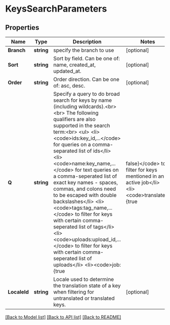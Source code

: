 # KeysSearchParameters

## Properties

Name | Type | Description | Notes
------------ | ------------- | ------------- | -------------
**Branch** | **string** | specify the branch to use | [optional] 
**Sort** | **string** | Sort by field. Can be one of: name, created_at, updated_at. | [optional] 
**Order** | **string** | Order direction. Can be one of: asc, desc. | [optional] 
**Q** | **string** | Specify a query to do broad search for keys by name (including wildcards).&lt;br&gt;&lt;br&gt; The following qualifiers are also supported in the search term:&lt;br&gt; &lt;ul&gt;   &lt;li&gt;&lt;code&gt;ids:key_id,...&lt;/code&gt; for queries on a comma-separated list of ids&lt;/li&gt;   &lt;li&gt;&lt;code&gt;name:key_name,...&lt;/code&gt; for text queries on a comma-seperated list of exact key names - spaces, commas, and colons need to be escaped with double backslashes&lt;/li&gt;   &lt;li&gt;&lt;code&gt;tags:tag_name,...&lt;/code&gt; to filter for keys with certain comma-seperated list of tags&lt;/li&gt;   &lt;li&gt;&lt;code&gt;uploads:upload_id,...&lt;/code&gt; to filter for keys with certain comma-seperated list of uploads&lt;/li&gt;   &lt;li&gt;&lt;code&gt;job:{true|false}&lt;/code&gt; to filter for keys mentioned in an active job&lt;/li&gt;   &lt;li&gt;&lt;code&gt;translated:{true|false}&lt;/code&gt; for translation status (also requires &lt;code&gt;locale_id&lt;/code&gt; to be specified)&lt;/li&gt;   &lt;li&gt;&lt;code&gt;updated_at:{&amp;gt;&#x3D;|&amp;lt;&#x3D;}2013-02-21T00:00:00Z&lt;/code&gt; for date range queries&lt;/li&gt;   &lt;li&gt;&lt;code&gt;unmentioned_in_upload:upload_id,...&lt;/code&gt; to filter keys unmentioned within upload. When multiple upload IDs provided, matches only keys not mentioned in &lt;strong&gt;all&lt;/strong&gt; uploads&lt;/li&gt; &lt;/ul&gt; Find more examples &lt;a href&#x3D;\&quot;#overview--usage-examples\&quot;&gt;here&lt;/a&gt;. Please note: If &lt;code&gt;tags&lt;/code&gt; are added to filter the search, the search will be limited to a maximum of 65,536 tagged keys.  | [optional] 
**LocaleId** | **string** | Locale used to determine the translation state of a key when filtering for untranslated or translated keys. | [optional] 

[[Back to Model list]](../README.md#documentation-for-models) [[Back to API list]](../README.md#documentation-for-api-endpoints) [[Back to README]](../README.md)


